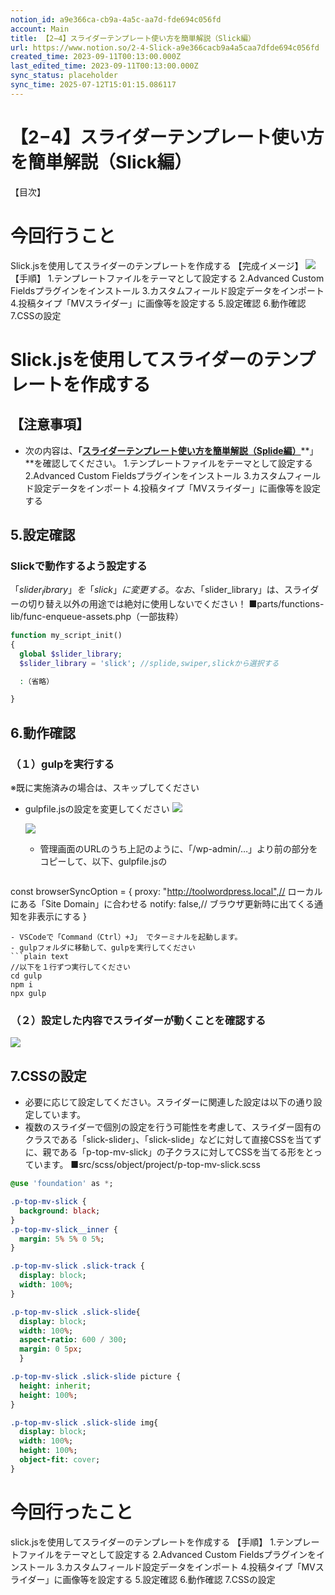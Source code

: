 ```yaml
---
notion_id: a9e366ca-cb9a-4a5c-aa7d-fde694c056fd
account: Main
title: 【2−4】スライダーテンプレート使い方を簡単解説（Slick編）
url: https://www.notion.so/2-4-Slick-a9e366cacb9a4a5caa7dfde694c056fd
created_time: 2023-09-11T00:13:00.000Z
last_edited_time: 2023-09-11T00:13:00.000Z
sync_status: placeholder
sync_time: 2025-07-12T15:01:15.086117
---
```

# 【2−4】スライダーテンプレート使い方を簡単解説（Slick編）

【目次】
# 今回行うこと
Slick.jsを使用してスライダーのテンプレートを作成する
【完成イメージ】
![](https://prod-files-secure.s3.us-west-2.amazonaws.com/736adce6-a3a4-4a64-9f74-d9aa055c96d2/2fe0c340-591f-4dd3-9a22-c6ac30b65ff4/Untitled.png?X-Amz-Algorithm=AWS4-HMAC-SHA256&X-Amz-Content-Sha256=UNSIGNED-PAYLOAD&X-Amz-Credential=ASIAZI2LB466UCIYD6RN%2F20250719%2Fus-west-2%2Fs3%2Faws4_request&X-Amz-Date=20250719T044516Z&X-Amz-Expires=3600&X-Amz-Security-Token=IQoJb3JpZ2luX2VjEIT%2F%2F%2F%2F%2F%2F%2F%2F%2F%2FwEaCXVzLXdlc3QtMiJIMEYCIQCHh8jJXZdRJOsh2LNilBQ2t%2BQwDsokSw5%2B1E1vSVA3NwIhAKkyb%2F5DPKKu5LF%2BpgnaWgJxjRtMEtgLgGuDky0clC%2BZKogECJ3%2F%2F%2F%2F%2F%2F%2F%2F%2F%2FwEQABoMNjM3NDIzMTgzODA1Igx56iHJxJVSc2LVMnkq3ANeR6u17c0%2FPMZ%2BXbqq4JgwckqcJnPJSg4dOjiL%2FT950m3J7by5S4gJtXo%2Fzy0CmxMrF2E%2FtyEhmMHdW5c6ye1vAhA%2BKYG6gOxyUYeuM4OIZ%2BOnGj1iRIbsYqTRVfOi%2FGhrPs5Mmr5x3IgPpH5ZjDUL7KvtmYcSZ9Ln9ULEtLdl9ZPcygB%2B0riZPE19ql0LKo0Ujq80QPVgBdj5EvOtEWB6%2BQDEvg8XEUZFK%2BCdZPOS9OyySrZbhf2OOe0r2Jti7dDdDz8p5eNfDmQyFV9kXH9pAd39b67xODxjwelvM4BriiPqDBwREIqJHEbVG3Xcz35SaI6yKlvby0fvRR3i0AWGT4td2LVOL74cboz5Zt0Ub1R0%2BDiH6v%2B%2BnhaY7kuS%2FMpUPX9MlGj6RFLOwLMET9DSQUDd15i3ggowq4EK1AOTxbspsGU%2FGv%2BeR%2B1T3YlBLJiLG%2FQwtM2ddw8F3KCeWFXyfVAa1BJwbX4%2FeJENTDJmY6WyN8oqg1coT9AsrjSHwaCgMHYCFMKIBc%2BMTs8gxqUz0ceu3MpsawLXC%2FrIqYKamTDx9nLN%2FQUyrDquZwcKbwTDtWjjmXj6nm3zu7kuszOTcKiy7P3OrIDVTqnRC3CPjOSRQlCeYkz8%2FssJGTDiquzDBjqkAezy%2Fn0PCDx2n2oOHsWS8Nq9qz7DN5DQu9ROiCcrIcpZdZOowKa96N7EtARWz4cQhrHU5dWn87s5DE6csJ0T2C3ixcJaiZ%2BQA54RCrdWao%2F%2BZNzOxUd4G%2Fez2Mjj3iCtyStXBVTShMcQ7oGZvYMbcxTl0bhmVbgv0HHOmxurxwigqaX6l3cNIm0J3kdKN%2F07QHXMQi2a2l2e5mEAuc5YXGLTFK7r&X-Amz-Signature=e5f2ad0643c885ea006049a922697a2a86b65354efdcefb48aeb1074037437d1&X-Amz-SignedHeaders=host&x-amz-checksum-mode=ENABLED&x-id=GetObject)
【手順】
1.テンプレートファイルをテーマとして設定する
2.Advanced Custom Fieldsプラグインをインストール
3.カスタムフィールド設定データをインポート
4.投稿タイプ「MVスライダー」に画像等を設定する
5.設定確認
6.動作確認
7.CSSの設定
# Slick.jsを使用してスライダーのテンプレートを作成する
## 【注意事項】
- 次の内容は、**「**[**スライダーテンプレート使い方を簡単解説（Splide編）**](/1cc5b47acebc4f8eb8ece6ca2b5395a4)**」**を確認してください。
  1.テンプレートファイルをテーマとして設定する
  2.Advanced Custom Fieldsプラグインをインストール
  3.カスタムフィールド設定データをインポート
  4.投稿タイプ「MVスライダー」に画像等を設定する
## 5.設定確認
### Slickで動作するよう設定する
「$slider_library」を「slick」に変更する。
なお、「$slider_library」は、スライダーの切り替え以外の用途では絶対に使用しないでください！
■parts/functions-lib/func-enqueue-assets.php（一部抜粋）
```php
function my_script_init()
{
  global $slider_library;
  $slider_library = 'slick'; //splide,swiper,slickから選択する

  :（省略）

}
```
## 6.動作確認
### （１）gulpを実行する
※既に実施済みの場合は、スキップしてください
- gulpfile.jsの設定を変更してください
  ![](https://prod-files-secure.s3.us-west-2.amazonaws.com/736adce6-a3a4-4a64-9f74-d9aa055c96d2/361d857a-b048-4684-ae53-0eaab8de8f48/Untitled.png?X-Amz-Algorithm=AWS4-HMAC-SHA256&X-Amz-Content-Sha256=UNSIGNED-PAYLOAD&X-Amz-Credential=ASIAZI2LB466466QRLJM%2F20250719%2Fus-west-2%2Fs3%2Faws4_request&X-Amz-Date=20250719T044520Z&X-Amz-Expires=3600&X-Amz-Security-Token=IQoJb3JpZ2luX2VjEIT%2F%2F%2F%2F%2F%2F%2F%2F%2F%2FwEaCXVzLXdlc3QtMiJHMEUCIQCXS7zu91qs%2FPu2wNU8KJOPVCEAFhGoKypVO2ZJ%2FHvAfgIgFU65Takqt8QimrfZfPAhUaUrtzObi%2F%2BUu7MpHBUx1VUqiAQInf%2F%2F%2F%2F%2F%2F%2F%2F%2F%2FARAAGgw2Mzc0MjMxODM4MDUiDKyE3ng1UYACRuE1HyrcAy57fxzrA1XG%2BC1kWYix4Whu7k6b8EX%2F5Luosygvz1LwiCcez2bp0PwZYeitGPfh2MROjmGHH5smBQbqJyDQv%2FhAVkcRNahpsXSIAAAoPnuqoTmOX%2Bk7Nz9d4NTMMIgJ5zktzCUSpT9JJysZTF1clMBAhXw4b28OV48H1no5y0gBwTTV%2FiOAo%2BTMTg9xF1ZKwwW2NSynYtGvO%2Bs1CCmVz%2FfwCJmHdOvjT11doJNJXxqW5XjjFSueDfkU57tGZTs%2FGXh8LqnyS3zFGoX8wPbdWHIclqNCb0TyIncuwRZfzXOnW7LItLgOxHmusi4V598bI0yODalj9G5%2FVD9RPnm2EdkhM%2BlSs3iGg03VO2SdNq5DVyNdFT5%2FWxL1j6zOfYHzkxY1wCVhMqNaRVJGvEmCCVK8OE%2BZ4GFnLa%2FYwAIzFTLuvR7Yj%2F23Ks7WCtDKUpjJJ6sqN7FUACRmLWP6b%2B8qM9z%2Bf3ZQeJVmn00nE4es5LR8jPgS3dmGtObLpFz2GdHo9vzjuVYjfZuWI6YFJwDV39HRjs%2Fan1qQO%2F0GruGrjiKa3%2Fb%2FtfibfFPIxXRL215QQRgnHl7iDJjPoT7yKQf9R4xdp4iRaGROu7ueWC9pBmXPBCGZcGEqhSEsXkJSMNKq7MMGOqUBKFYf5evaUPbam2zJhEp3aGXVlJPjEUM7AFnS4d0HuFg5W0LfwjIYeg7dipmsARdOjpZu6%2FOvbJX9iSGB0%2FuAEv7gjmxtDLggm3gbXCcdZI%2Fl01qPzkAm2b0%2BoGIuHCZxwPclW2bMiBP03CRRgmwA6Yfwl67fTRQ%2BoCu19O4UhaBHXVSxzoxVNctLmHox42WOBFh70r3G5gW9jZvg77uKtaZgvJSO&X-Amz-Signature=f7e94f6643b2c71b207c7ea1f987518eac36d2df0d95f5c20e3b461ea71c700d&X-Amz-SignedHeaders=host&x-amz-checksum-mode=ENABLED&x-id=GetObject)
  
  ![](https://prod-files-secure.s3.us-west-2.amazonaws.com/736adce6-a3a4-4a64-9f74-d9aa055c96d2/e6e5a21a-2bbf-4b67-bf17-c09e645e54ad/Untitled.png?X-Amz-Algorithm=AWS4-HMAC-SHA256&X-Amz-Content-Sha256=UNSIGNED-PAYLOAD&X-Amz-Credential=ASIAZI2LB466466QRLJM%2F20250719%2Fus-west-2%2Fs3%2Faws4_request&X-Amz-Date=20250719T044520Z&X-Amz-Expires=3600&X-Amz-Security-Token=IQoJb3JpZ2luX2VjEIT%2F%2F%2F%2F%2F%2F%2F%2F%2F%2FwEaCXVzLXdlc3QtMiJHMEUCIQCXS7zu91qs%2FPu2wNU8KJOPVCEAFhGoKypVO2ZJ%2FHvAfgIgFU65Takqt8QimrfZfPAhUaUrtzObi%2F%2BUu7MpHBUx1VUqiAQInf%2F%2F%2F%2F%2F%2F%2F%2F%2F%2FARAAGgw2Mzc0MjMxODM4MDUiDKyE3ng1UYACRuE1HyrcAy57fxzrA1XG%2BC1kWYix4Whu7k6b8EX%2F5Luosygvz1LwiCcez2bp0PwZYeitGPfh2MROjmGHH5smBQbqJyDQv%2FhAVkcRNahpsXSIAAAoPnuqoTmOX%2Bk7Nz9d4NTMMIgJ5zktzCUSpT9JJysZTF1clMBAhXw4b28OV48H1no5y0gBwTTV%2FiOAo%2BTMTg9xF1ZKwwW2NSynYtGvO%2Bs1CCmVz%2FfwCJmHdOvjT11doJNJXxqW5XjjFSueDfkU57tGZTs%2FGXh8LqnyS3zFGoX8wPbdWHIclqNCb0TyIncuwRZfzXOnW7LItLgOxHmusi4V598bI0yODalj9G5%2FVD9RPnm2EdkhM%2BlSs3iGg03VO2SdNq5DVyNdFT5%2FWxL1j6zOfYHzkxY1wCVhMqNaRVJGvEmCCVK8OE%2BZ4GFnLa%2FYwAIzFTLuvR7Yj%2F23Ks7WCtDKUpjJJ6sqN7FUACRmLWP6b%2B8qM9z%2Bf3ZQeJVmn00nE4es5LR8jPgS3dmGtObLpFz2GdHo9vzjuVYjfZuWI6YFJwDV39HRjs%2Fan1qQO%2F0GruGrjiKa3%2Fb%2FtfibfFPIxXRL215QQRgnHl7iDJjPoT7yKQf9R4xdp4iRaGROu7ueWC9pBmXPBCGZcGEqhSEsXkJSMNKq7MMGOqUBKFYf5evaUPbam2zJhEp3aGXVlJPjEUM7AFnS4d0HuFg5W0LfwjIYeg7dipmsARdOjpZu6%2FOvbJX9iSGB0%2FuAEv7gjmxtDLggm3gbXCcdZI%2Fl01qPzkAm2b0%2BoGIuHCZxwPclW2bMiBP03CRRgmwA6Yfwl67fTRQ%2BoCu19O4UhaBHXVSxzoxVNctLmHox42WOBFh70r3G5gW9jZvg77uKtaZgvJSO&X-Amz-Signature=0a244bc509b49b3ff15d5d9b696cb2fd955a828f2dc52a3dbe0e83cb1fff24c4&X-Amz-SignedHeaders=host&x-amz-checksum-mode=ENABLED&x-id=GetObject)
  - 管理画面のURLのうち上記のように、「/wp-admin/…」より前の部分をコピーして、以下、gulpfile.jsの
  ```php
const browserSyncOption = {
  proxy: "http://toolwordpress.local",// ローカルにある「Site Domain」に合わせる
  notify: false,// ブラウザ更新時に出てくる通知を非表示にする
}
  ```
- VSCodeで「Command（Ctrl）+J」 でターミナルを起動します。
- gulpフォルダに移動して、gulpを実行してください
```plain text
//以下を１行ずつ実行してください
cd gulp
npm i
npx gulp
```
### （２）設定した内容でスライダーが動くことを確認する
![](https://prod-files-secure.s3.us-west-2.amazonaws.com/736adce6-a3a4-4a64-9f74-d9aa055c96d2/16715b02-f6a6-4208-8b3a-145cacbfa2dc/Untitled.png?X-Amz-Algorithm=AWS4-HMAC-SHA256&X-Amz-Content-Sha256=UNSIGNED-PAYLOAD&X-Amz-Credential=ASIAZI2LB466UCIYD6RN%2F20250719%2Fus-west-2%2Fs3%2Faws4_request&X-Amz-Date=20250719T044516Z&X-Amz-Expires=3600&X-Amz-Security-Token=IQoJb3JpZ2luX2VjEIT%2F%2F%2F%2F%2F%2F%2F%2F%2F%2FwEaCXVzLXdlc3QtMiJIMEYCIQCHh8jJXZdRJOsh2LNilBQ2t%2BQwDsokSw5%2B1E1vSVA3NwIhAKkyb%2F5DPKKu5LF%2BpgnaWgJxjRtMEtgLgGuDky0clC%2BZKogECJ3%2F%2F%2F%2F%2F%2F%2F%2F%2F%2FwEQABoMNjM3NDIzMTgzODA1Igx56iHJxJVSc2LVMnkq3ANeR6u17c0%2FPMZ%2BXbqq4JgwckqcJnPJSg4dOjiL%2FT950m3J7by5S4gJtXo%2Fzy0CmxMrF2E%2FtyEhmMHdW5c6ye1vAhA%2BKYG6gOxyUYeuM4OIZ%2BOnGj1iRIbsYqTRVfOi%2FGhrPs5Mmr5x3IgPpH5ZjDUL7KvtmYcSZ9Ln9ULEtLdl9ZPcygB%2B0riZPE19ql0LKo0Ujq80QPVgBdj5EvOtEWB6%2BQDEvg8XEUZFK%2BCdZPOS9OyySrZbhf2OOe0r2Jti7dDdDz8p5eNfDmQyFV9kXH9pAd39b67xODxjwelvM4BriiPqDBwREIqJHEbVG3Xcz35SaI6yKlvby0fvRR3i0AWGT4td2LVOL74cboz5Zt0Ub1R0%2BDiH6v%2B%2BnhaY7kuS%2FMpUPX9MlGj6RFLOwLMET9DSQUDd15i3ggowq4EK1AOTxbspsGU%2FGv%2BeR%2B1T3YlBLJiLG%2FQwtM2ddw8F3KCeWFXyfVAa1BJwbX4%2FeJENTDJmY6WyN8oqg1coT9AsrjSHwaCgMHYCFMKIBc%2BMTs8gxqUz0ceu3MpsawLXC%2FrIqYKamTDx9nLN%2FQUyrDquZwcKbwTDtWjjmXj6nm3zu7kuszOTcKiy7P3OrIDVTqnRC3CPjOSRQlCeYkz8%2FssJGTDiquzDBjqkAezy%2Fn0PCDx2n2oOHsWS8Nq9qz7DN5DQu9ROiCcrIcpZdZOowKa96N7EtARWz4cQhrHU5dWn87s5DE6csJ0T2C3ixcJaiZ%2BQA54RCrdWao%2F%2BZNzOxUd4G%2Fez2Mjj3iCtyStXBVTShMcQ7oGZvYMbcxTl0bhmVbgv0HHOmxurxwigqaX6l3cNIm0J3kdKN%2F07QHXMQi2a2l2e5mEAuc5YXGLTFK7r&X-Amz-Signature=123d7709a6724d09d9a4fffb6ac679c22960e57b57a5382edf6c343afed17b13&X-Amz-SignedHeaders=host&x-amz-checksum-mode=ENABLED&x-id=GetObject)
## 7.CSSの設定
- 必要に応じて設定してください。スライダーに関連した設定は以下の通り設定しています。
- 複数のスライダーで個別の設定を行う可能性を考慮して、スライダー固有のクラスである「slick-slider」、「slick-slide」などに対して直接CSSを当てずに、親である「p-top-mv-slick」の子クラスに対してCSSを当てる形をとっています。
■src/scss/object/project/p-top-mv-slick.scss
```sass
@use 'foundation' as *;

.p-top-mv-slick {
  background: black;
}
.p-top-mv-slick__inner {
  margin: 5% 5% 0 5%;
}

.p-top-mv-slick .slick-track {
  display: block;
  width: 100%;
}

.p-top-mv-slick .slick-slide{
  display: block;
  width: 100%;
  aspect-ratio: 600 / 300;
  margin: 0 5px;
  }

.p-top-mv-slick .slick-slide picture {
  height: inherit;
  height: 100%;
}

.p-top-mv-slick .slick-slide img{
  display: block;
  width: 100%;
  height: 100%;
  object-fit: cover;
}
```
# 今回行ったこと
slick.jsを使用してスライダーのテンプレートを作成する
【手順】
1.テンプレートファイルをテーマとして設定する
2.Advanced Custom Fieldsプラグインをインストール
3.カスタムフィールド設定データをインポート
4.投稿タイプ「MVスライダー」に画像等を設定する
5.設定確認
6.動作確認
7.CSSの設定